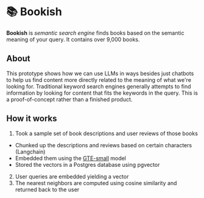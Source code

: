 # 📚 Bookish

**Bookish** is _semantic search engine_ finds books based on the semantic meaning of your query. It contains over 9,000 books.

## About

This prototype shows how we can use LLMs in ways besides just chatbots to help us find content more directly related to the meaning of what we're looking for. Traditional keyword search engines generally attempts to find information by looking for content that fits the keywords in the query. This is a proof-of-concept rather than a finished product. 

## How it works
1. Took a sample set of book descriptions and user reviews of those books
  * Chunked up the descriptions and reviews based on certain characters (Langchain)
  * Embedded them using the [GTE-small](https://huggingface.co/Supabase/gte-small) model
  * Stored the vectors in a Postgres database using pgvector
2. User queries are embedded yielding a vector
3. The nearest neighbors are computed using cosine similarity and returned back to the user
